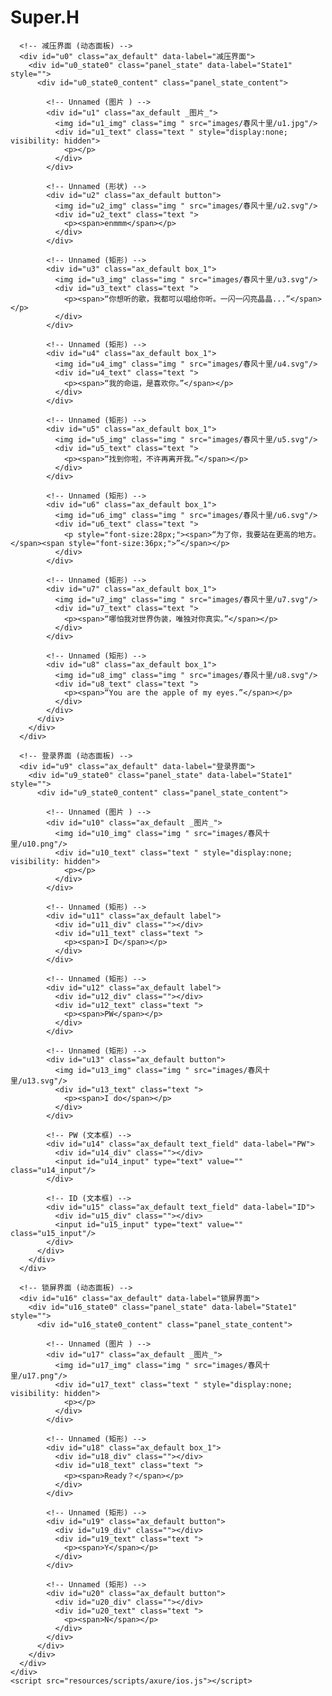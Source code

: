 # Super.H
<!DOCTYPE html>
<html>
  <head>
    <title>春风十里</title>
    <meta http-equiv="X-UA-Compatible" content="IE=edge"/>
    <meta http-equiv="content-type" content="text/html; charset=utf-8"/>
    <link href="resources/css/axure_rp_page.css" type="text/css" rel="stylesheet"/>
    <link href="data/styles.css" type="text/css" rel="stylesheet"/>
    <link href="files/春风十里/styles.css" type="text/css" rel="stylesheet"/>
    <script src="resources/scripts/jquery-3.2.1.min.js"></script>
    <script src="resources/scripts/axure/axQuery.js"></script>
    <script src="resources/scripts/axure/globals.js"></script>
    <script src="resources/scripts/axutils.js"></script>
    <script src="resources/scripts/axure/annotation.js"></script>
    <script src="resources/scripts/axure/axQuery.std.js"></script>
    <script src="resources/scripts/axure/doc.js"></script>
    <script src="resources/scripts/messagecenter.js"></script>
    <script src="resources/scripts/axure/events.js"></script>
    <script src="resources/scripts/axure/recording.js"></script>
    <script src="resources/scripts/axure/action.js"></script>
    <script src="resources/scripts/axure/expr.js"></script>
    <script src="resources/scripts/axure/geometry.js"></script>
    <script src="resources/scripts/axure/flyout.js"></script>
    <script src="resources/scripts/axure/model.js"></script>
    <script src="resources/scripts/axure/repeater.js"></script>
    <script src="resources/scripts/axure/sto.js"></script>
    <script src="resources/scripts/axure/utils.temp.js"></script>
    <script src="resources/scripts/axure/variables.js"></script>
    <script src="resources/scripts/axure/drag.js"></script>
    <script src="resources/scripts/axure/move.js"></script>
    <script src="resources/scripts/axure/visibility.js"></script>
    <script src="resources/scripts/axure/style.js"></script>
    <script src="resources/scripts/axure/adaptive.js"></script>
    <script src="resources/scripts/axure/tree.js"></script>
    <script src="resources/scripts/axure/init.temp.js"></script>
    <script src="resources/scripts/axure/legacy.js"></script>
    <script src="resources/scripts/axure/viewer.js"></script>
    <script src="resources/scripts/axure/math.js"></script>
    <script src="resources/scripts/axure/jquery.nicescroll.min.js"></script>
    <script src="data/document.js"></script>
    <script src="files/春风十里/data.js"></script>
    <script type="text/javascript">
      $axure.utils.getTransparentGifPath = function() { return 'resources/images/transparent.gif'; };
      $axure.utils.getOtherPath = function() { return 'resources/Other.html'; };
      $axure.utils.getReloadPath = function() { return 'resources/reload.html'; };
    </script>
  </head>
  <body>
    <div id="base" class="">

      <!-- 减压界面 (动态面板) -->
      <div id="u0" class="ax_default" data-label="减压界面">
        <div id="u0_state0" class="panel_state" data-label="State1" style="">
          <div id="u0_state0_content" class="panel_state_content">

            <!-- Unnamed (图片 ) -->
            <div id="u1" class="ax_default _图片_">
              <img id="u1_img" class="img " src="images/春风十里/u1.jpg"/>
              <div id="u1_text" class="text " style="display:none; visibility: hidden">
                <p></p>
              </div>
            </div>

            <!-- Unnamed (形状) -->
            <div id="u2" class="ax_default button">
              <img id="u2_img" class="img " src="images/春风十里/u2.svg"/>
              <div id="u2_text" class="text ">
                <p><span>enmmm</span></p>
              </div>
            </div>

            <!-- Unnamed (矩形) -->
            <div id="u3" class="ax_default box_1">
              <img id="u3_img" class="img " src="images/春风十里/u3.svg"/>
              <div id="u3_text" class="text ">
                <p><span>“你想听的歌，我都可以唱给你听。一闪一闪亮晶晶...”</span></p>
              </div>
            </div>

            <!-- Unnamed (矩形) -->
            <div id="u4" class="ax_default box_1">
              <img id="u4_img" class="img " src="images/春风十里/u4.svg"/>
              <div id="u4_text" class="text ">
                <p><span>“我的命运，是喜欢你。”</span></p>
              </div>
            </div>

            <!-- Unnamed (矩形) -->
            <div id="u5" class="ax_default box_1">
              <img id="u5_img" class="img " src="images/春风十里/u5.svg"/>
              <div id="u5_text" class="text ">
                <p><span>“找到你啦，不许再离开我。”</span></p>
              </div>
            </div>

            <!-- Unnamed (矩形) -->
            <div id="u6" class="ax_default box_1">
              <img id="u6_img" class="img " src="images/春风十里/u6.svg"/>
              <div id="u6_text" class="text ">
                <p style="font-size:28px;"><span>“为了你，我要站在更高的地方。</span><span style="font-size:36px;">”</span></p>
              </div>
            </div>

            <!-- Unnamed (矩形) -->
            <div id="u7" class="ax_default box_1">
              <img id="u7_img" class="img " src="images/春风十里/u7.svg"/>
              <div id="u7_text" class="text ">
                <p><span>“哪怕我对世界伪装，唯独对你真实。”</span></p>
              </div>
            </div>

            <!-- Unnamed (矩形) -->
            <div id="u8" class="ax_default box_1">
              <img id="u8_img" class="img " src="images/春风十里/u8.svg"/>
              <div id="u8_text" class="text ">
                <p><span>“You are the apple of my eyes.”</span></p>
              </div>
            </div>
          </div>
        </div>
      </div>

      <!-- 登录界面 (动态面板) -->
      <div id="u9" class="ax_default" data-label="登录界面">
        <div id="u9_state0" class="panel_state" data-label="State1" style="">
          <div id="u9_state0_content" class="panel_state_content">

            <!-- Unnamed (图片 ) -->
            <div id="u10" class="ax_default _图片_">
              <img id="u10_img" class="img " src="images/春风十里/u10.png"/>
              <div id="u10_text" class="text " style="display:none; visibility: hidden">
                <p></p>
              </div>
            </div>

            <!-- Unnamed (矩形) -->
            <div id="u11" class="ax_default label">
              <div id="u11_div" class=""></div>
              <div id="u11_text" class="text ">
                <p><span>I D</span></p>
              </div>
            </div>

            <!-- Unnamed (矩形) -->
            <div id="u12" class="ax_default label">
              <div id="u12_div" class=""></div>
              <div id="u12_text" class="text ">
                <p><span>PW</span></p>
              </div>
            </div>

            <!-- Unnamed (矩形) -->
            <div id="u13" class="ax_default button">
              <img id="u13_img" class="img " src="images/春风十里/u13.svg"/>
              <div id="u13_text" class="text ">
                <p><span>I do</span></p>
              </div>
            </div>

            <!-- PW (文本框) -->
            <div id="u14" class="ax_default text_field" data-label="PW">
              <div id="u14_div" class=""></div>
              <input id="u14_input" type="text" value="" class="u14_input"/>
            </div>

            <!-- ID (文本框) -->
            <div id="u15" class="ax_default text_field" data-label="ID">
              <div id="u15_div" class=""></div>
              <input id="u15_input" type="text" value="" class="u15_input"/>
            </div>
          </div>
        </div>
      </div>

      <!-- 锁屏界面 (动态面板) -->
      <div id="u16" class="ax_default" data-label="锁屏界面">
        <div id="u16_state0" class="panel_state" data-label="State1" style="">
          <div id="u16_state0_content" class="panel_state_content">

            <!-- Unnamed (图片 ) -->
            <div id="u17" class="ax_default _图片_">
              <img id="u17_img" class="img " src="images/春风十里/u17.png"/>
              <div id="u17_text" class="text " style="display:none; visibility: hidden">
                <p></p>
              </div>
            </div>

            <!-- Unnamed (矩形) -->
            <div id="u18" class="ax_default box_1">
              <div id="u18_div" class=""></div>
              <div id="u18_text" class="text ">
                <p><span>Ready？</span></p>
              </div>
            </div>

            <!-- Unnamed (矩形) -->
            <div id="u19" class="ax_default button">
              <div id="u19_div" class=""></div>
              <div id="u19_text" class="text ">
                <p><span>Y</span></p>
              </div>
            </div>

            <!-- Unnamed (矩形) -->
            <div id="u20" class="ax_default button">
              <div id="u20_div" class=""></div>
              <div id="u20_text" class="text ">
                <p><span>N</span></p>
              </div>
            </div>
          </div>
        </div>
      </div>
    </div>
    <script src="resources/scripts/axure/ios.js"></script>
  </body>
</html>

